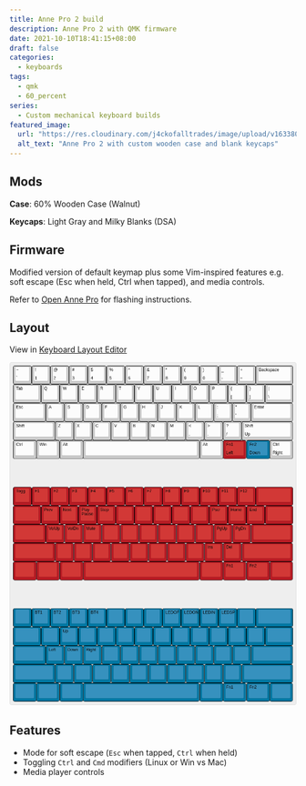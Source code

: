 ```yaml
---
title: Anne Pro 2 build
description: Anne Pro 2 with QMK firmware
date: 2021-10-10T18:41:15+08:00
draft: false
categories:
  - keyboards
tags:
  - qmk
  - 60_percent
series:
  - Custom mechanical keyboard builds
featured_image:
  url: "https://res.cloudinary.com/j4ckofalltrades/image/upload/v1633803184/keebs/annepro2/annepro2_xqpg09.jpg"
  alt_text: "Anne Pro 2 with custom wooden case and blank keycaps"
---
```


## Mods

**Case**: 60% Wooden Case (Walnut)

**Keycaps**: Light Gray and Milky Blanks (DSA)

## Firmware

Modified version of default keymap plus some Vim-inspired features e.g. soft escape (Esc when held,
Ctrl when tapped), and media controls.

Refer to [Open Anne Pro](https://openannepro.github.io/install/) for flashing instructions.

## Layout

View in [Keyboard Layout Editor](http://www.keyboard-layout-editor.com/#/gists/f1c23fc1769c9bb0b1872d2272a1f268)

![AnnePro2 custom keymap](https://raw.githubusercontent.com/j4ckofalltrades/keebs/master/anne-pro-2/assets/annepro2.png)

## Features

- Mode for soft escape (`Esc` when tapped, `Ctrl` when held)
- Toggling `Ctrl` and `Cmd` modifiers (Linux or Win vs Mac)
- Media player controls
